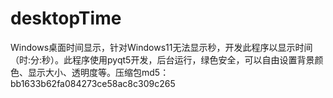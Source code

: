 # desktopTime
Windows桌面时间显示，针对Windows11无法显示秒，开发此程序以显示时间（时:分:秒）。此程序使用pyqt5开发，后台运行，绿色安全，可以自由设置背景颜色、显示大小、透明度等。压缩包md5：bb1633b62fa084273ce58ac8c309c265
